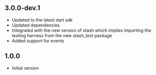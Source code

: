 ## 3.0.0-dev.1

- Updated to the latest dart sdk
- Updated dependencies
- Integrated with the new version of stash which implies importing the testing harness from the new stash_test package
- Added support for events

## 1.0.0

- Initial version